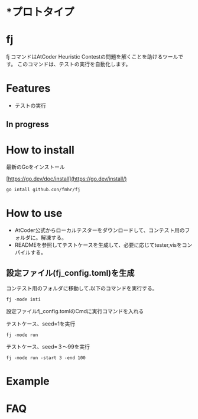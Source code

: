 # *プロトタイプ
# fj
fj コマンドはAtCoder Heuristic Contestの問題を解くことを助けるツールです。 このコマンドは、テストの実行を自動化します。
# Features
- テストの実行
## In progress
# How to install
最新のGoをインストール

[https://go.dev/doc/install](https://go.dev/install/)
```
go intall github.con/fmhr/fj
```
# How to use
- AtCoder公式からローカルテスターをダウンロードして、コンテスト用のフォルダに。解凍する。
- READMEを参照してテストケースを生成して、必要に応じてtester,visをコンパイルする。
## 設定ファイル(fj_config.toml)を生成
コンテスト用のフォルダに移動して.以下のコマンドを実行する。
```
fj -mode inti
```
設定ファイルfj_config.tomlのCmdに実行コマンドを入れる

テストケース、seed=1を実行
```
fj -mode run
```
テストケース、seed=３〜99を実行
```
fj -mode run -start 3 -end 100
```

# Example
# FAQ